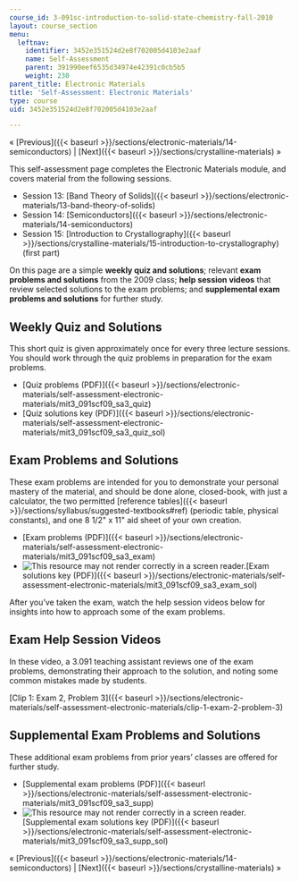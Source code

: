 ```yaml
---
course_id: 3-091sc-introduction-to-solid-state-chemistry-fall-2010
layout: course_section
menu:
  leftnav:
    identifier: 3452e351524d2e8f702005d4103e2aaf
    name: Self-Assessment
    parent: 391990eef6535d34974e42391c0cb5b5
    weight: 230
parent_title: Electronic Materials
title: 'Self-Assessment: Electronic Materials'
type: course
uid: 3452e351524d2e8f702005d4103e2aaf

---
```


« [Previous]({{< baseurl >}}/sections/electronic-materials/14-semiconductors) | [Next]({{< baseurl >}}/sections/crystalline-materials) »

This self-assessment page completes the Electronic Materials module, and covers material from the following sessions.

*   Session 13: [Band Theory of Solids]({{< baseurl >}}/sections/electronic-materials/13-band-theory-of-solids)
*   Session 14: [Semiconductors]({{< baseurl >}}/sections/electronic-materials/14-semiconductors)
*   Session 15: [Introduction to Crystallography]({{< baseurl >}}/sections/crystalline-materials/15-introduction-to-crystallography) (first part)

On this page are a simple **weekly quiz and solutions**; relevant **exam problems and solutions** from the 2009 class; **help session videos** that review selected solutions to the exam problems; and **supplemental exam problems and solutions** for further study.

Weekly Quiz and Solutions
-------------------------

This short quiz is given approximately once for every three lecture sessions. You should work through the quiz problems in preparation for the exam problems.

*   [Quiz problems (PDF)]({{< baseurl >}}/sections/electronic-materials/self-assessment-electronic-materials/mit3_091scf09_sa3_quiz)
*   [Quiz solutions key (PDF)]({{< baseurl >}}/sections/electronic-materials/self-assessment-electronic-materials/mit3_091scf09_sa3_quiz_sol)

Exam Problems and Solutions
---------------------------

These exam problems are intended for you to demonstrate your personal mastery of the material, and should be done alone, closed-book, with just a calculator, the two permitted [reference tables]({{< baseurl >}}/sections/syllabus/suggested-textbooks#ref) (periodic table, physical constants), and one 8 1/2" x 11" aid sheet of your own creation.

*   [Exam problems (PDF)]({{< baseurl >}}/sections/electronic-materials/self-assessment-electronic-materials/mit3_091scf09_sa3_exam)
*   ![This resource may not render correctly in a screen reader.](/images/inacessible.gif)[Exam solutions key (PDF)]({{< baseurl >}}/sections/electronic-materials/self-assessment-electronic-materials/mit3_091scf09_sa3_exam_sol)

After you’ve taken the exam, watch the help session videos below for insights into how to approach some of the exam problems.

Exam Help Session Videos
------------------------

In these video, a 3.091 teaching assistant reviews one of the exam problems, demonstrating their approach to the solution, and noting some common mistakes made by students.

[Clip 1: Exam 2, Problem 3]({{< baseurl >}}/sections/electronic-materials/self-assessment-electronic-materials/clip-1-exam-2-problem-3)

Supplemental Exam Problems and Solutions
----------------------------------------

These additional exam problems from prior years’ classes are offered for further study.

*   [Supplemental exam problems (PDF)]({{< baseurl >}}/sections/electronic-materials/self-assessment-electronic-materials/mit3_091scf09_sa3_supp)
*   ![This resource may not render correctly in a screen reader.](/images/inacessible.gif)[Supplemental exam solutions key (PDF)]({{< baseurl >}}/sections/electronic-materials/self-assessment-electronic-materials/mit3_091scf09_sa3_supp_sol)

« [Previous]({{< baseurl >}}/sections/electronic-materials/14-semiconductors) | [Next]({{< baseurl >}}/sections/crystalline-materials) »